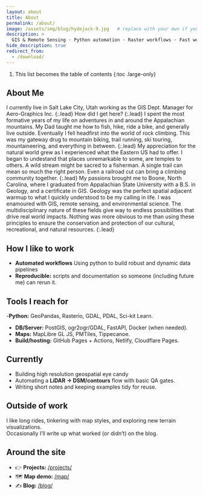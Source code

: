 ```yaml
---
layout: about
title: About
permalink: /about/
image: /assets/img/blog/hydejack-9.jpg   # replace with your own if you like
description: >
  GIS & Remote Sensing · Python automation · Raster workflows · Fast web maps.
hide_description: true
redirect_from:
  - /download/
---
```




1. This list becomes the table of contents
{:toc .large-only}

## About Me

I currently live in Salt Lake City, Utah working as the GIS Dept. Manager for Aero-Graphics Inc.
{:.lead}
How did I get here?
{:.lead}
I spent the most formative years of my life on adventures in and around the Appalachian mountains. My Dad taught me how to fish, hike, ride a bike, and generally live outside. Eventually I fell headfirst into the world of rock climbing. This was my gateway drug to mountain biking, trail running, ski touring, mountaineering, and everything in between.
{:.lead}
My appreciation for the natural world grew as I experienced what the Eastern US had to offer. I began to undestand that places unremarkable to some, are temples to others. A wild stream might be sacred to a fisherman. A single trail can mean so much the right person. Even a railroad cut can bring a climbing community together.
{:.lead}
My passions brought me to Boone, North Carolina, where I graduated from Appalachian State University with a B.S. in Geology, and a certificate in GIS.
Geology was the perfect spatial adjacent warmup to what I quickly understood to be my calling in life. I was enamoured with GIS, remote sensing, and environmental science. The multidisciplinary nature of these fields give way to endless possibilities that drive real world impacts. Nothing was more obvious to me than using these principles to ensure the conservation and protection of our cultural, recreational, and natural resources.
{:.lead}



## How I like to work

- **Automated workflows** Using python to build robust and dynamic data pipelines
- **Reproducible:** scripts and documentation so someone (including future me) can rerun it.

## Tools I reach for

-**Python:** GeoPandas, Rasterio, GDAL, PDAL, Sci-kit Learn.
- **DB/Server:** PostGIS, ogr2ogr/GDAL, FastAPI, Docker (when needed).
- **Maps:** MapLibre GL JS, PMTiles, Tippecanoe.
- **Build/hosting:** GitHub Pages + Actions, Netlify, Cloudflare Pages.

## Currently

- Building high resolution geospatial eye candy
- Automating a **LiDAR → DSM/contours** flow with basic QA gates.
- Writing short notes and keeping examples tidy for reuse.

## Outside of work

I like long rides, tinkering with map styles, and exploring new terrain visualizations.  
Occasionally I’ll write up what worked (or didn’t) on the blog.

## Around the site

- 👉 **Projects:** [/projects/](/projects/)  
- 🗺️ **Map demo:** [/map/](/map/)  
- ✍️ **Blog:** [/blog/](/blog/)

